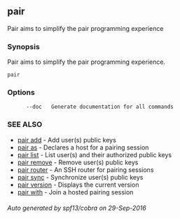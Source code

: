 ## pair

Pair aims to simplify the pair programming experience

### Synopsis


Pair aims to simplify the pair programming experience.

```
pair
```

### Options

```
      --doc   Generate documentation for all commands
```

### SEE ALSO
* [pair add](pair_add.md)	 - Add user(s) public keys
* [pair as](pair_as.md)	 - Declares a host for a pairing session
* [pair list](pair_list.md)	 - List user(s) and their authorized public keys
* [pair remove](pair_remove.md)	 - Remove user(s) public keys
* [pair router](pair_router.md)	 - An SSH router for pairing sessions
* [pair sync](pair_sync.md)	 - Synchronize user(s) public keys
* [pair version](pair_version.md)	 - Displays the current version
* [pair with](pair_with.md)	 - Join a hosted pairing session

###### Auto generated by spf13/cobra on 29-Sep-2016
